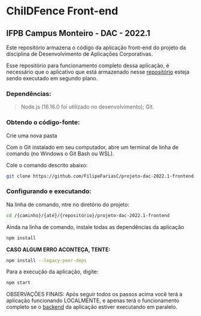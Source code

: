 # ChilDFence Front-end

## IFPB Campus Monteiro - DAC - 2022.1

Este repositório armazena o código da aplicação front-end do projeto da disciplina de Desenvolvimento de Aplicações Corporativas.

Esse repositório para funcionamento completo dessa aplicação, é necessário que o aplicativo que está armazenado nesse [repositório](https://github.com/FilipeFariasC/projeto-dac-2022.1-backend/) esteja sendo executado em segundo plano.

### Dependências:

> Node.js (16.16.0 foi utilizado no desenvolvimento);
> Git.

### Obtendo o código-fonte:

Crie uma nova pasta

Com o Git instalado em seu computador, abre um terminal de linha de comando (no Windows o Git Bash ou WSL).

Cole o comando descrito abaixo:

```bash
git clone https://github.com/FilipeFariasC/projeto-dac-2022.1-frontend.git
```
### Configurando e executando:

Na linha de comando, ntre no diretório do projeto:

```bash
cd /{caminho}/{até}/{repositório}/projeto-dac-2022.1-frontend
```

Ainda na linha de comando, instale todas as dependências da aplicação

```bash
npm install 
```

**CASO ALGUM ERRO ACONTEÇA, TENTE:**

```bash
npm install --legacy-peer-deps
```

Para a execução da aplicação, digite:

```bash
npm start
```

OBSERVAÇÕES FINAIS: Após seguir todos os passos acima você terá a aplicação funcionando LOCALMENTE, e apenas terá o funcionamento completo se o [backend](https://github.com/FilipeFariasC/projeto-dac-2022.1-backend/) da aplicação estiver executando em paralelo.
